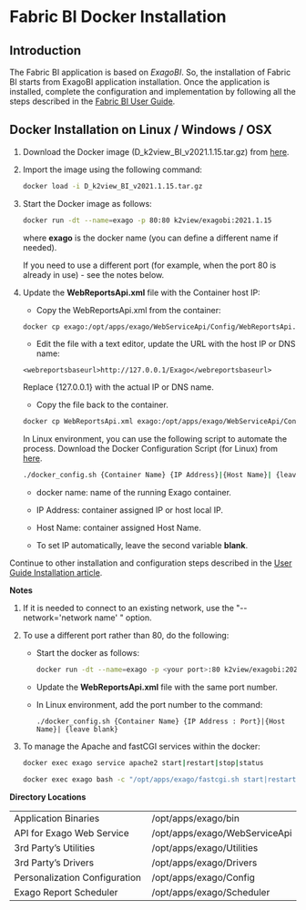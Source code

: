 # Fabric BI Docker Installation

## Introduction

The Fabric BI application is based on *ExagoBI*. So, the installation of Fabric BI starts from ExagoBI application installation. Once the application is installed, complete the configuration and implementation by following all the steps described in the [Fabric BI User Guide](/articles/38_bi_integration/00_BI_user_guide_overview.md).

## Docker Installation on Linux / Windows / OSX

1. Download the Docker image (D_k2view_BI_v2021.1.15.tar.gz) from [here](https://download.k2view.com/index.php/s/vZ2heS6xpqtMX0w).

2. Import the image using the following command:

   ~~~bash
   docker load -i D_k2view_BI_v2021.1.15.tar.gz
   ~~~
   
3. Start the Docker image as follows:

   ~~~bash
   docker run -dt --name=exago -p 80:80 k2view/exagobi:2021.1.15
   ~~~

   where **exago** is the docker name (you can define a different name if needed).
   
   If you need to use a different port (for example, when the port 80 is already in use) - see the notes below.
   
4. Update the **WebReportsApi.xml** file with the Container host IP:

   * Copy the WebReportsApi.xml from the container:

   ~~~bash
   docker cp exago:/opt/apps/exago/WebServiceApi/Config/WebReportsApi.xml .
   ~~~

   * Edit the file with a text editor, update the URL with the host IP or DNS name:
   
   ~~~
   <webreportsbaseurl>http://127.0.0.1/Exago</webreportsbaseurl>
   ~~~
   
   Replace {127.0.0.1} with the actual IP or DNS name.
   
   * Copy the file back to the container.

   ~~~bash
   docker cp WebReportsApi.xml exago:/opt/apps/exago/WebServiceApi/Config/WebReportsApi.xml
   ~~~
   
   In Linux environment, you can use the following script to automate the process.
   Download the Docker Configuration Script (for Linux) from [here](https://download.k2view.com/index.php/s/yBnXEWhq9SrTDX6).

   ~~~bash
   ./docker_config.sh {Container Name} {IP Address}|{Host Name}| {leave blank}
   ~~~

     * docker name: name of the running Exago container.

     * IP Address: container assigned IP or host local IP.

     * Host Name: container assigned Host Name.

     * To set IP automatically, leave the second variable **blank**.

Continue to other installation and configuration steps described in the [User Guide Installation article](/articles/38_bi_integration/01_Installation.md).

**Notes**

1. If it is needed to connect to an existing network, use the "--network='network name' " option.

2. To use a different port rather than 80, do the following:

   * Start the docker as follows:

     ~~~bash
     docker run -dt --name=exago -p <your port>:80 k2view/exagobi:2021.1.15
     ~~~

   * Update the **WebReportsApi.xml** file with the same port number.

   * In Linux environment, add the port number to the command:

     ~~~
     ./docker_config.sh {Container Name} {IP Address : Port}|{Host Name}| {leave blank}
     ~~~

3. To manage the Apache and fastCGI services within the docker:

   ~~~bash
   docker exec exago service apache2 start|restart|stop|status
   ~~~

   ~~~bash
   docker exec exago bash -c "/opt/apps/exago/fastcgi.sh start|restart|stop|status
   ~~~

**Directory Locations**

<table style="border-collapse: collapse; width: 100%;">
<tbody>
<tr>
<td style="width: 50%; height: 18px;">Application Binaries</td>
<td style="width: 50%; height: 18px;">/opt/apps/exago/bin</td>
</tr>
<tr>
<td style="width: 50%; height: 18px;">API for Exago Web Service</td>
<td style="width: 50%; height: 18px;">/opt/apps/exago/WebServiceApi</td>
</tr>
<tr>
<td style="width: 50%; height: 18px;">3rd Party’s Utilities</td>
<td style="width: 50%; height: 18px;">/opt/apps/exago/Utilities</td>
</tr>
<tr>
<td style="width: 50%; height: 18px;">3rd Party’s Drivers</td>
    <td style="width: 50%; height: 18px;">/opt/apps/exago/Drivers</td>
</tr>
<tr>
<td style="width: 50%; height: 18px;">Personalization Configuration</td><td style="width: 50%; height: 18px;">/opt/apps/exago/Config</td>
</tr>
<tr>
<td style="width: 50%; height: 18px;">Exago Report Scheduler</td>
<td style="width: 50%; height: 18px;">/opt/apps/exago/Scheduler</td>
</tr>
</tbody>
</table>
